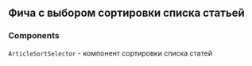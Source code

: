 ## Фича с выбором сортировки списка статьей

### Components

`ArticleSortSelector` - компонент сортировки списка статей
